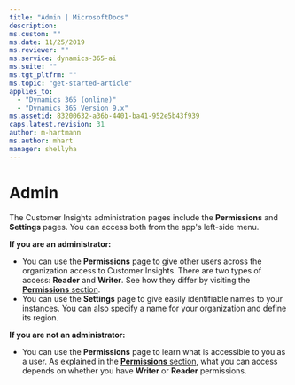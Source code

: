 ```yaml
---
title: "Admin | MicrosoftDocs"
description: 
ms.custom: ""
ms.date: 11/25/2019
ms.reviewer: ""
ms.service: dynamics-365-ai
ms.suite: ""
ms.tgt_pltfrm: ""
ms.topic: "get-started-article"
applies_to: 
  - "Dynamics 365 (online)"
  - "Dynamics 365 Version 9.x"
ms.assetid: 83200632-a36b-4401-ba41-952e5b43f939
caps.latest.revision: 31
author: m-hartmann
ms.author: mhart
manager: shellyha
---
```

# Admin

The Customer Insights administration pages include the **Permissions** and **Settings** pages. You can access both from the app's left-side menu.

**If you are an administrator:**

- You can use the **Permissions** page to give other users across the organization access to Customer Insights. There are two types of access: **Reader** and **Writer**. See how they differ by visiting the [**Permissions** section](pm-permissions.md).
- You can use the **Settings** page to give easily identifiable names to your instances. You can also specify a name for your organization and define its region.

**If you are not an administrator:**

- You can use the **Permissions** page to learn what is accessible to you as a user. As explained in the [**Permissions** section](pm-permissions.md), what you can access  depends on whether you have **Writer** or **Reader** permissions.
